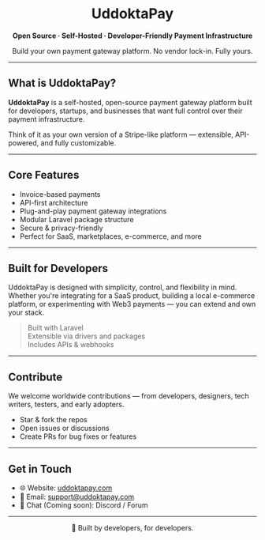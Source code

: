 <h1 align="center">UddoktaPay</h1>
<p align="center">
  <strong>Open Source · Self-Hosted · Developer-Friendly Payment Infrastructure</strong>
</p>
<p align="center">
  Build your own payment gateway platform. No vendor lock-in. Fully yours.
</p>

---

## What is UddoktaPay?

**UddoktaPay** is a self-hosted, open-source payment gateway platform built for developers, startups, and businesses that want full control over their payment infrastructure.

Think of it as your own version of a Stripe-like platform — extensible, API-powered, and fully customizable.

---

## Core Features

- Invoice-based payments
- API-first architecture
- Plug-and-play payment gateway integrations
- Modular Laravel package structure
- Secure & privacy-friendly
- Perfect for SaaS, marketplaces, e-commerce, and more

---

## Built for Developers

UddoktaPay is designed with simplicity, control, and flexibility in mind. Whether you're integrating for a SaaS product, building a local e-commerce platform, or experimenting with Web3 payments — you can extend and own your stack.

> Built with Laravel  
> Extensible via drivers and packages  
> Includes APIs & webhooks
---

## Contribute

We welcome worldwide contributions — from developers, designers, tech writers, testers, and early adopters.

- Star & fork the repos
- Open issues or discussions
- Create PRs for bug fixes or features

---

## Get in Touch

- 🌐 Website: [uddoktapay.com](https://uddoktapay.com)
- 📧 Email: support@uddoktapay.com
- 💬 Chat (Coming soon): Discord / Forum

---

<p align="center">
  💙 Built by developers, for developers.
</p>

